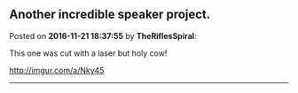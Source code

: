 ## Another incredible speaker project.
Posted on **2016-11-21 18:37:55** by **TheRiflesSpiral**:

This one was cut with a laser but holy cow!

http://imgur.com/a/Nky45

---

